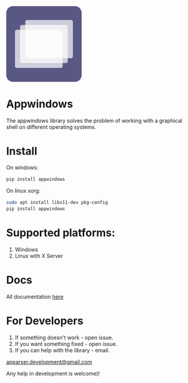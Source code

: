 <img src="./appwindows.svg" alt="" width="40%" >

# Appwindows
The appwindows library solves the problem of working with a graphical shell on different operating systems.
# Install
On windows:
```bash
pip install appwindows
```
On linux xorg:
```bash
sudo apt install libx11-dev pkg-config
pip install appwindows
```
# Supported platforms:
1) Windows
2) Linux with X Server
# Docs
All documentation <a href="#">here</a>
# For Developers
1) If something doesn't work - open issue.
2) If you want something fixed - open issue.
3) If you can help with the library - email.

apparser.development@gmail.com

Any help in development is welcome)!

